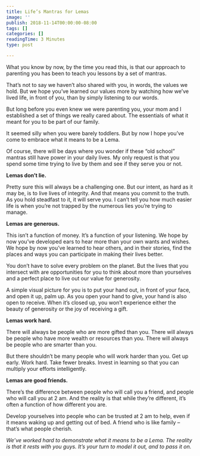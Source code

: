 ```yaml
---
title: Life’s Mantras for Lemas
image: ''
publish: 2018-11-14T00:00:00-08:00
tags: []
categories: []
readingTime: 3 Minutes
type: post

---
```

What you know by now, by the time you read this, is that our approach to parenting you has been to teach you lessons by a set of mantras.

That’s not to say we haven’t also shared with you, in words, the values we hold. But we hope you’ve learned our values more by watching how we’ve lived life, in front of you, than by simply listening to our words.

But long before you even knew we were parenting you, your mom and I established a set of things we really cared about. The essentials of what it meant for you to be part of our family.

It seemed silly when you were barely toddlers. But by now I hope you’ve come to embrace what it means to be a Lema.

Of course, there will be days where you wonder if these “old school” mantras still have power in your daily lives. My only request is that you spend some time trying to live by them and see if they serve you or not.

**Lemas don’t lie.**

Pretty sure this will always be a challenging one. But our intent, as hard as it may be, is to live lives of integrity. And that means you commit to the truth. As you hold steadfast to it, it will serve you. I can’t tell you how much easier life is when you’re not trapped by the numerous lies you’re trying to manage.

**Lemas are generous.**

This isn’t a function of money. It’s a function of your listening. We hope by now you’ve developed ears to hear more than your own wants and wishes. We hope by now you’ve learned to hear others, and in their stories, find the places and ways you can participate in making their lives better.

You don’t have to solve every problem on the planet. But the lives that you intersect with are opportunities for you to think about more than yourselves and a perfect place to live out our value for generosity.

A simple visual picture for you is to put your hand out, in front of your face, and open it up, palm up. As you open your hand to give, your hand is also open to receive. When it’s closed up, you won’t experience either the beauty of generosity or the joy of receiving a gift.

**Lemas work hard.**

There will always be people who are more gifted than you. There will always be people who have more wealth or resources than you. There will always be people who are smarter than you.

But there shouldn’t be many people who will work harder than you. Get up early. Work hard. Take fewer breaks. Invest in learning so that you can multiply your efforts intelligently.

**Lemas are good friends.**

There’s the difference between people who will call you a friend, and people who will call you at 2 am. And the reality is that while they’re different, it’s often a function of how different you are.

Develop yourselves into people who can be trusted at 2 am to help, even if it means waking up and getting out of bed. A friend who is like family – that’s what people cherish.

_We’ve worked hard to demonstrate what it means to be a Lema. The reality is that it rests with you guys. It’s your turn to model it out, and to pass it on._